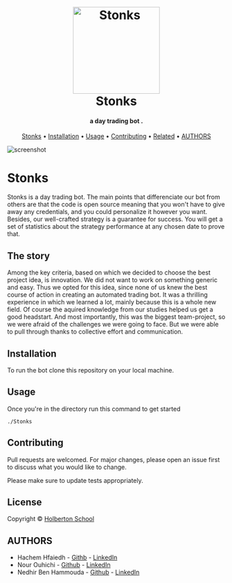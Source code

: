 <h1 align="center">
  <br>
  <img src="https://i.ebayimg.com/images/g/6pEAAOSw8gleOa9d/s-l300.png" alt="Stonks" width="200">
  <br>
  Stonks
  <br>
</h1>

<h4 align="center">a day trading bot .</h4>

<p align="center">
  <a href="#Stonks">Stonks</a> •
  <a href="#Installation">Installation</a> •
  <a href="#Usage">Usage</a> •
  <a href="#Contributing">Contributing</a> •
  <a href="#License">Related</a> •
  <a href="#AUTHORS">AUTHORS</a>
</p>

![screenshot](https://i.imgur.com/OU0MiFI.png)
# Stonks

Stonks is a day trading bot. The main points that differenciate our bot from others are that the code is open source meaning that you won't have to give away any credentials, and you could personalize it however you want. Besides, our well-crafted strategy is a guarantee for success. You will get a set of statistics about the strategy performance at any chosen date to prove that.

 ## The story 
Among the key criteria, based on which we decided to choose the best project idea, is innovation. We did not want to work on something generic and easy. Thus we opted for this idea, since none of us knew the best course of action in creating an automated trading bot. It was a thrilling experience in which we learned a lot, mainly because this is a whole new field. Of course the aquired knowledge from our studies helped us get a good headstart. And most importantly, this was the biggest team-project, so we were afraid of the challenges we were going to face. But we were able to pull through thanks to collective effort and communication.

## Installation

To run the bot clone this repository on your local machine.

## Usage
Once you're in the directory run this command to get started
```
./Stonks
```

## Contributing
Pull requests are welcomed. For major changes, please open an issue first to discuss what you would like to change.

Please make sure to update tests appropriately.

## License
 Copyright © [Holberton School](https://www.holbertonschool.com/)

## AUTHORS
* Hachem Hfaiedh - [Githb](https://github.com/hachemhfaiedh)
             - [LinkedIn](https://www.linkedin.com/in/hachem-hfaiedh-52a1a11a1/)
* Nour Ouhichi - [Github](https://github.com/nourouhichi/Stonks1.0)
             - [LinkedIn](https://www.linkedin.com/in/nour-ouhichi-6551aa1a1/)
* Nedhir Ben Hammouda - [Github](https://github.com/nedhir6)
             - [LinkedIn](https://www.linkedin.com/in/nedhir/)




